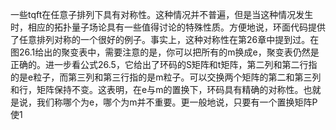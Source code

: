 一些tqft在任意子排列下具有对称性。这种情况并不普遍，但是当这种情况发生时，相应的拓扑量子场论具有一些值得讨论的特殊性质。方便地说，环面代码提供了任意排列对称的一个很好的例子。事实上，这种对称性在第26章中提到过。在图26.1给出的聚变表中，需要注意的是，你可以把所有的m换成e，聚变表仍然是正确的。进一步看公式26.5，它给出了环码的S矩阵和t矩阵，第二列和第二行指的是e粒子，而第三列和第三行指的是m粒子。可以交换两个矩阵的第二和第三列和行，矩阵保持不变。这表明，在e与m的置换下，环码具有精确的对称性。也就是说，我们称哪个为e，哪个为m并不重要。更一般地说，只要有一个置换矩阵P使1